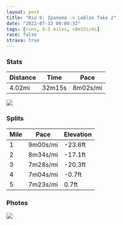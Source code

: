 ```yaml
---
layout: post
title: "Rio 6: Ipanema -> Leblon Take 2"
date: "2022-07-13 09:00:32"
tags: [runs, 4-5 miles, <8m15s/mi]
race: false
strava: true
---
```


### Stats

| Distance | Time | Pace |
|----------|------|------|
|4.02mi|32m15s|8m02s/mi|

<img src='https://maps.googleapis.com/maps/api/staticmap?maptype=roadmap&path=enc:bshkC`btfGJL@TKvAA`AKvB@f@G|@?r@KxBKzF@jAEp@?h@Cp@GhFYbI@f@IvC@t@MxDCvBEpAWzO@hAKrBAfAIjA@fAz@`QHp@Bj@Dd@?`@DtA^xDAp@RrCLbCLfAFrAN~@BtAVhCLp@l@lFLzABf@X`BvBfH\pAL^BBF@EMUWS_@uAuDUaAk@aB[}AK}@M{AG_@Ai@Em@UeB?YKi@u@eH?w@S_EE_@]eF?i@OcEGi@GyAKqAKgCIcDOyBGkC?i@LkBJ}JNcHFcA@wBJqDHo@Am@?oAHgDN}D?kADwA?sADaDFc@AcAJuB@_AB[Fa@BmBAQ?{AXoJ?iAFg@XiAXcBt@qCTe@Hc@Ds@PeA&key=AIzaSyC1MId7bFpkLXNAaYhBSTb8jLyiSqzbDtM&size=800x800&markers=color:yellow|label:S|-22.9869,-43.19793&markers=color:green|label:F|-22.98776999999999,-43.195190000000004'>

### Splits

| Mile | Pace | Elevation |
|------|------|-----------|
|1|9m00s/mi|-23.6ft|
|2|8m34s/mi|-17.1ft|
|3|7m28s/mi|-20.3ft|
|4|7m04s/mi|-0.7ft|
|5|7m23s/mi|0.7ft|

### Photos
<img src='https://dgtzuqphqg23d.cloudfront.net/Wlg-3eDElLBaehCzFVOi5mi0xg51Rhwxj6Ef2mSSTVA-576x768.jpg'>
